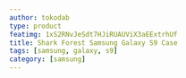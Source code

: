 ```yaml
---
author: tokodab
type: product
featimg: 1xS2RNvJeSdt7HJiRUAUViX3aEExtrhUf
title: Shark Forest Samsung Galaxy S9 Case
tags: [samsung, galaxy, s9]
category: [samsung]
---
```

